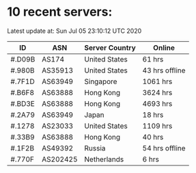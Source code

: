 # 10 recent servers:

Latest update at: Sun Jul 05 23:10:12 UTC 2020

| ID | ASN | Server Country | Online |
| -- | --- | -------------- | ------ |
| #.D09B | AS174 | United States | 61 hrs |
| #.980B | AS35913 | United States | 43 hrs offline |
| #.7F1D | AS63949 | Singapore | 1061 hrs |
| #.B6F8 | AS63888 | Hong Kong | 3624 hrs |
| #.BD3E | AS63888 | Hong Kong | 4693 hrs |
| #.2A79 | AS63949 | Japan | 18 hrs |
| #.1278 | AS23033 | United States | 1109 hrs |
| #.33B9 | AS63888 | Hong Kong | 40 hrs |
| #.1F2B | AS49392 | Russia | 54 hrs offline |
| #.770F | AS202425 | Netherlands | 6 hrs |


